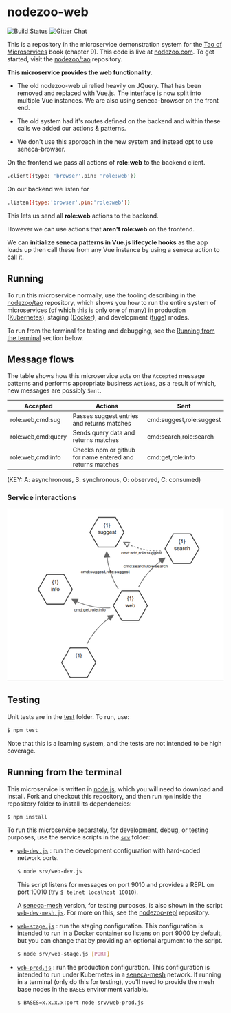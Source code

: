 # nodezoo-web

[![Build Status](https://travis-ci.org/nodezoo/nodezoo-web.svg?branch=master)](https://travis-ci.org/nodezoo/nodezoo-web)
[![Gitter Chat](https://badges.gitter.im/Join%20Chat.svg)](https://gitter.im/nodezoo/nodezoo-org)

This is a repository in the microservice demonstration system for
the [Tao of Microservices](//bit.ly/rmtaomicro) book (chapter 9). This
code is live at [nodezoo.com](http://nodezoo.com). To get started,
visit the [nodezoo/tao](//github.com/nodezoo/tao) repository.

__This microservice provides the web functionality.__

* The old nodezoo-web ui relied heavily on JQuery. That has been       removed and replaced with Vue.js. The interface is now split into multiple Vue instances. We are also using seneca-browser on the front end.

* The old system had it's routes defined on the backend and within these calls we added our actions & patterns.

* We don't use this approach in the new system and instead opt to use seneca-browser.

On the frontend we pass all actions of __role:web__ to the backend client.


```sh
.client({type: 'browser',pin: 'role:web'})
```

On our backend we listen for

```sh
.listen({type:'browser',pin:'role:web'})
```

This lets us send all __role:web__ actions to the backend.

However we can use actions that __aren't role:web__ on the frontend.

We can __initialize seneca patterns in Vue.js lifecycle hooks__ as the app loads up then call these from any Vue instance by using a seneca action to call it.

## Running

To run this microservice normally, use the tooling describing in
the [nodezoo/tao](//github.com/nodezoo/tao) repository, which shows you how to run
the entire system of microservices (of which this is only one of many) in
production ([Kubernetes](//kubernetes.io)), staging
([Docker](//docker.com)), and development
([fuge](//github.com/apparatus/fuge)) modes.

To run from the terminal for testing and debugging, see
the [Running from the terminal](#running-from-the-terminal) section
below.


## Message flows

The table shows how this microservice acts on the `Accepted` message
patterns and performs appropriate business `Actions`, as a result of
which, new messages are possibly `Sent`.

|Accepted |Actions |Sent
|--|--|--
|role:web,cmd:sug | Passes suggest entries and returns matches | cmd:suggest,role:suggest
|role:web,cmd:query| Sends query data and returns matches | cmd:search,role:search
|role:web,cmd:info| Checks npm or github for name entered and returns matches| cmd:get,role:info

(KEY: A: asynchronous, S: synchronous, O: observed, C: consumed)

### Service interactions

![web](webpic.png?raw=true "web")


## Testing

Unit tests are in the [test](test) folder. To run, use:

```sh
$ npm test
```

Note that this is a learning system, and the tests are not intended to
be high coverage.


## Running from the terminal

This microservice is written in [node.js](//nodejs.org), which you
will need to download and install. Fork and checkout this repository,
and then run `npm` inside the repository folder to install its dependencies:

```sh
$ npm install
```

To run this microservice separately, for development, debug, or
testing purposes, use the service scripts in the [`srv`](srv) folder:

* [`web-dev.js`](srv/web-dev.js) : run the development configuration
  with hard-coded network ports.

  ```sh
  $ node srv/web-dev.js
  ```

  This script listens for messages on port 9010 and provides a REPL on
  port 10010 (try `$ telnet localhost 10010`).

  A [seneca-mesh](//github.com/senecajs/seneca-mesh) version, for
  testing purposes, is also shown in the
  script [`web-dev-mesh.js`](srv/web-dev-mesh.js). For more on
  this, see the [nodezoo-repl](//github.com/nodezoo/nodezoo-repl)
  repository.

* [`web-stage.js`](srv/web-stage.js) : run the staging
  configuration. This configuration is intended to run in a Docker
  container so listens on port 9000 by default, but you can change
  that by providing an optional argument to the script.

  ```sh
  $ node srv/web-stage.js [PORT]
  ```

* [`web-prod.js`](srv/web-prod.js) : run the production
  configuration. This configuration is intended to run under
  Kubernetes in a [seneca-mesh](//github.com/senecajs/seneca-mesh)
  network. If running in a terminal (only do this for testing), you'll
  need to provide the mesh base nodes in the `BASES` environment
  variable.

  ```sh
  $ BASES=x.x.x.x:port node srv/web-prod.js
  ```
